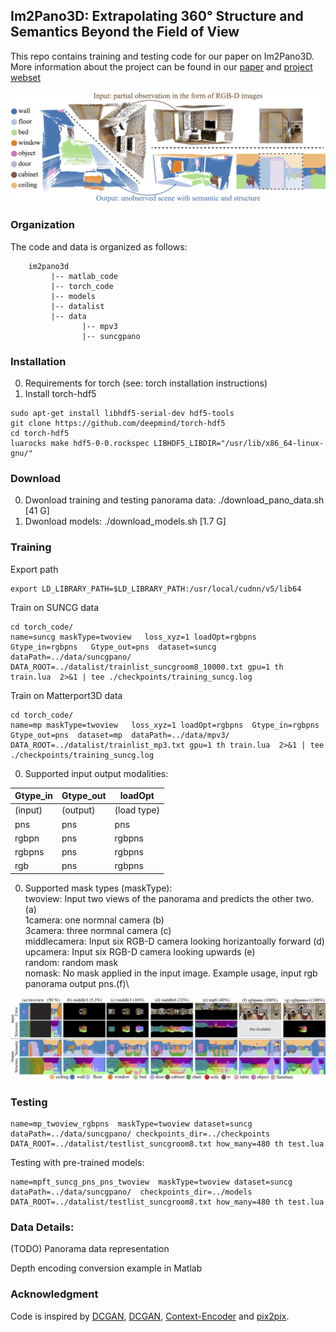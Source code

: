 
## Im2Pano3D: Extrapolating 360° Structure and Semantics Beyond the Field of View

This repo contains training and testing code for our paper on Im2Pano3D.
More information about the project can be found in our [paper](https://arxiv.org/pdf/1712.04569.pdf) and [project webset](http://im2pano3d.cs.princeton.edu/)

![teaser](image/teaser.jpg)

### Organization
The code and data is organized as follows:
``` shell
    im2pano3d
         |-- matlab_code
         |-- torch_code
         |-- models
         |-- datalist
         |-- data
                |-- mpv3  
                |-- suncgpano  
```
### Installation
0. Requirements for torch (see: torch installation instructions)
0. Install torch-hdf5

```
sudo apt-get install libhdf5-serial-dev hdf5-tools
git clone https://github.com/deepmind/torch-hdf5
cd torch-hdf5
luarocks make hdf5-0-0.rockspec LIBHDF5_LIBDIR="/usr/lib/x86_64-linux-gnu/"
```


### Download
0. Dwonload training and testing panorama data: ./download_pano_data.sh [41 G]
0. Dwonload models: ./download_models.sh [1.7 G]

### Training  

Export path

```
export LD_LIBRARY_PATH=$LD_LIBRARY_PATH:/usr/local/cudnn/v5/lib64
```

Train on SUNCG data

```
cd torch_code/
name=suncg maskType=twoview   loss_xyz=1 loadOpt=rgbpns  Gtype_in=rgbpns   Gtype_out=pns  dataset=suncg  dataPath=../data/suncgpano/ DATA_ROOT=../datalist/trainlist_suncgroom8_10000.txt gpu=1 th train.lua  2>&1 | tee ./checkpoints/training_suncg.log
```

Train on Matterport3D data

```
cd torch_code/
name=mp maskType=twoview   loss_xyz=1 loadOpt=rgbpns  Gtype_in=rgbpns   Gtype_out=pns  dataset=mp  dataPath=../data/mpv3/  DATA_ROOT=../datalist/trainlist_mp3.txt gpu=1 th train.lua  2>&1 | tee ./checkpoints/training_suncg.log
```

0. Supported input output modalities:

|Gtype_in| Gtype_out | loadOpt   |
|--- | --- | ---|
|(input)   | (output)    | (load type) |
|pns     | pns       | pns       |
|rgbpn   | pns       | rgbpns    |
|rgbpns  | pns       | rgbpns    |
|rgb     | pns       | rgbpns    |

0. Supported mask types (maskType):\
twoview: Input two views of the panorama and predicts the other two. (a)\
1camera: one normnal camera (b)\
3camera: three normnal camera (c)\
middlecamera: Input six RGB-D camera looking horizantoally forward (d)\
upcamera: Input six RGB-D camera looking upwards (e) \
random: random mask \
nomask: No mask applied in the input image. Example usage, input rgb panorama output pns.(f)\

![camera_config_image](image/camera_config_image.jpg)

### Testing 

```
name=mp_twoview_rgbpns  maskType=twoview dataset=suncg dataPath=../data/suncgpano/ checkpoints_dir=../checkpoints  DATA_ROOT=../datalist/testlist_suncgroom8.txt how_many=480 th test.lua
```

Testing with pre-trained models:

```
name=mpft_suncg_pns_pns_twoview  maskType=twoview dataset=suncg dataPath=../data/suncgpano/  checkpoints_dir=../models DATA_ROOT=../datalist/testlist_suncgroom8.txt how_many=480 th test.lua
```

### Data Details:

(TODO)
Panorama data representation


Depth encoding conversion example in Matlab


### Acknowledgment
Code is inspired by [DCGAN](https://github.com/soumith/dcgan.torch), [DCGAN](https://github.com/soumith/dcgan.torch),  [Context-Encoder](https://github.com/pathak22/context-encoder) and [pix2pix](https://github.com/phillipi/pix2pix).






